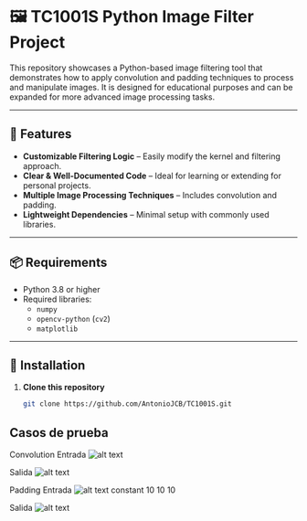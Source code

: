 # 🖼️ TC1001S Python Image Filter Project

This repository showcases a Python-based image filtering tool that demonstrates how to apply convolution and padding techniques to process and manipulate images. It is designed for educational purposes and can be expanded for more advanced image processing tasks.

---

## 🚀 Features

- **Customizable Filtering Logic** – Easily modify the kernel and filtering approach.
- **Clear & Well-Documented Code** – Ideal for learning or extending for personal projects.
- **Multiple Image Processing Techniques** – Includes convolution and padding.
- **Lightweight Dependencies** – Minimal setup with commonly used libraries.

---

## 📦 Requirements

- Python 3.8 or higher
- Required libraries:
  - `numpy`
  - `opencv-python` (`cv2`)
  - `matplotlib`

---

## 🔧 Installation

1. **Clone this repository**
   ```bash
   git clone https://github.com/AntonioJCB/TC1001S.git

## Casos de prueba

Convolution
Entrada
![alt text](convolution/Turquia.jpg)

Salida
![alt text](resultado.jpg)

Padding
Entrada
![alt text](convolution/Turquia.jpg)
constant
10
10
10

Salida
![alt text](image_padding.jpg)